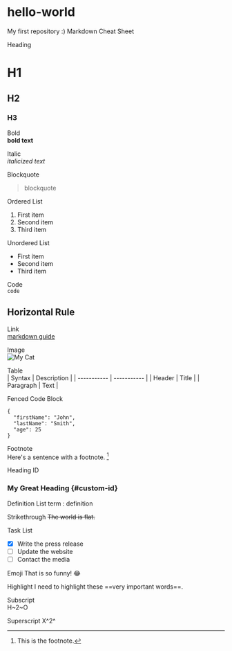 # hello-world
My first repository :)
Markdown Cheat Sheet

Heading	
# H1
## H2
### H3

Bold	
**bold text**

Italic	
*italicized text*

Blockquote	
> blockquote

Ordered List	
1. First item
2. Second item
3. Third item

Unordered List	
- First item
- Second item
- Third item

Code	
`code`

Horizontal Rule	
---

Link	
[markdown guide](https://www.markdownguide.org/cheat-sheet/)

Image	
![My Cat](https://user-images.githubusercontent.com/89327189/161456163-ebef7016-3a1d-4332-af7d-4ad1df9d5826.JPG)

Table	
| Syntax | Description |
| ----------- | ----------- |
| Header | Title |
| Paragraph | Text |

Fenced Code Block	
```
{
  "firstName": "John",
  "lastName": "Smith",
  "age": 25
}
```
Footnote	
Here's a sentence with a footnote. [^1]

[^1]: This is the footnote.

Heading ID	
### My Great Heading {#custom-id}

Definition List	term
: definition

Strikethrough
~~The world is flat.~~

Task List	
- [x] Write the press release
- [ ] Update the website
- [ ] Contact the media

Emoji
That is so funny! :joy:

Highlight
I need to highlight these ==very important words==.

Subscript	
H~2~O

Superscript	
X^2^
